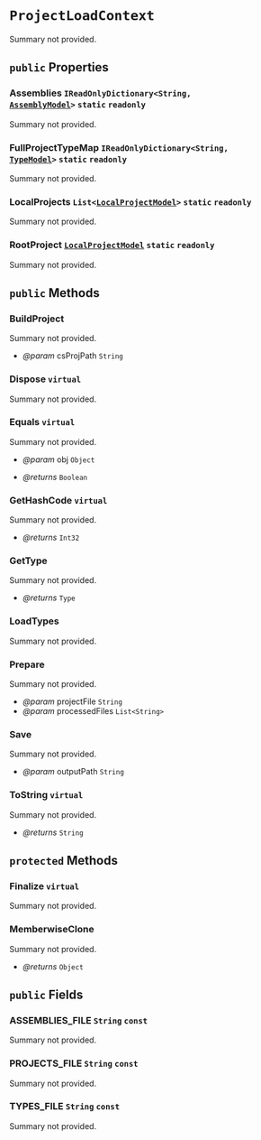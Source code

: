 # <code><span title="undefined">ProjectLoadContext</span></code>

Summary not provided.

## `public` Properties

### Assemblies <code><span title="undefined">IReadOnlyDictionary</span><<span title="undefined">String</span>, <a href="..\Models\AssemblyModel.md">AssemblyModel</a>></code> `static` `readonly`

Summary not provided.

### FullProjectTypeMap <code><span title="undefined">IReadOnlyDictionary</span><<span title="undefined">String</span>, <a href="..\Models\Language\TypeModel.md">TypeModel</a>></code> `static` `readonly`

Summary not provided.

### LocalProjects <code><span title="undefined">List</span><<a href="..\Models\LocalProjectModel.md">LocalProjectModel</a>></code> `static` `readonly`

Summary not provided.

### RootProject <code><a href="..\Models\LocalProjectModel.md">LocalProjectModel</a></code> `static` `readonly`

Summary not provided.



## `public` Methods

### BuildProject

Summary not provided.

- *@param* csProjPath <code><span title="undefined">String</span></code>



### Dispose `virtual`

Summary not provided.



### Equals `virtual`

Summary not provided.

- *@param* obj <code><span title="undefined">Object</span></code>

- *@returns* <code><span title="undefined">Boolean</span></code>

### GetHashCode `virtual`

Summary not provided.

- *@returns* <code><span title="undefined">Int32</span></code>

### GetType

Summary not provided.

- *@returns* <code><span title="undefined">Type</span></code>

### LoadTypes

Summary not provided.



### Prepare

Summary not provided.

- *@param* projectFile <code><span title="undefined">String</span></code>
- *@param* processedFiles <code><span title="undefined">List</span><<span title="undefined">String</span>></code>



### Save

Summary not provided.

- *@param* outputPath <code><span title="undefined">String</span></code>



### ToString `virtual`

Summary not provided.

- *@returns* <code><span title="undefined">String</span></code>

## `protected` Methods

### Finalize `virtual`

Summary not provided.



### MemberwiseClone

Summary not provided.

- *@returns* <code><span title="undefined">Object</span></code>

## `public` Fields

### ASSEMBLIES_FILE <code><span title="undefined">String</span></code> `const`

Summary not provided.

### PROJECTS_FILE <code><span title="undefined">String</span></code> `const`

Summary not provided.

### TYPES_FILE <code><span title="undefined">String</span></code> `const`

Summary not provided.